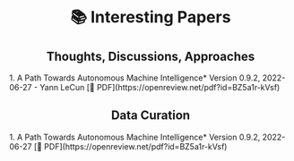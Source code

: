 <h1 align="center">📚 Interesting Papers</h2>

<h2 align="center"> Thoughts, Discussions, Approaches </h2>
1. A Path Towards Autonomous Machine Intelligence*  
   Version 0.9.2, 2022-06-27  - Yann LeCun  
   [🔗 PDF](https://openreview.net/pdf?id=BZ5a1r-kVsf)

<h2 align="center"> Data Curation </h2>
1. A Path Towards Autonomous Machine Intelligence*  
   Version 0.9.2, 2022-06-27  
   [🔗 PDF](https://openreview.net/pdf?id=BZ5a1r-kVsf)

  
